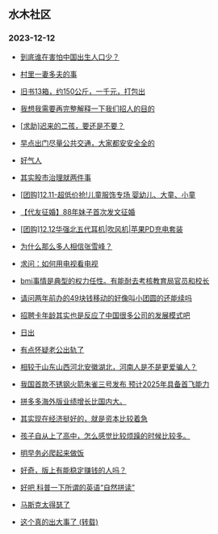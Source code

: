 ## 水木社区 
### 2023-12-12

+ [到底谁在害怕中国出生人口少？](https://www.mysmth.net/nForum/article/FamilyLife/1766518383)

+ [村里一妻多夫的事](https://www.mysmth.net/nForum/article/MyFamily/202330)

+ [旧书13箱，约150公斤，一千元，打包出](https://www.mysmth.net/nForum/article/Reader/738490)

+ [我想我需要再完整解释一下我们招人的目的](https://www.mysmth.net/nForum/article/WorkLife/3457445)

+ [[求助]迟来的二孩，要还是不要？](https://www.mysmth.net/nForum/article/Children/932718474)

+ [早点出门尽量公共交通，大家都安安全全的](https://www.mysmth.net/nForum/article/AutoWorld/1944738490)

+ [好气人](https://www.mysmth.net/nForum/article/Age/20322982)

+ [其实股市治理就两件事](https://www.mysmth.net/nForum/article/Stock/10717478)

+ [[团购]12.11-超低价抢!儿童服饰专场 婴幼儿、大童、小童](https://www.mysmth.net/nForum/article/ADAgent_TG/1314008)

+ [【代友征婚】88年妹子首次发文征婚](https://www.mysmth.net/nForum/article/PieLove/2870836)

+ [[团购]12.12华强北五代耳机|吹风机|苹果PD充电套装](https://www.mysmth.net/nForum/article/ADAgent_TG/1314080)

+ [为什么那么多人相信张雪峰？](https://www.mysmth.net/nForum/article/GaoKao/544100)

+ [求问：如何用电视看电视](https://www.mysmth.net/nForum/article/FamilyLife/1766522050)

+ [bmi事情是典型的权力任性。有能耐去考核教育局官员和校长](https://www.mysmth.net/nForum/article/ChildEducation/2321059)

+ [请问两年前办的49块钱移动的好像叫小团圆的还能续吗](https://www.mysmth.net/nForum/article/Mobile/1936159)

+ [招聘卡年龄其实也是反应了中国很多公司的发展模式吧](https://www.mysmth.net/nForum/article/WorkLife/3457431)

+ [日出](https://www.mysmth.net/nForum/article/Tooooold/389405)

+ [有点怀疑老公出轨了](https://www.mysmth.net/nForum/article/Love/6274076)

+ [相较于山东山西河北安徽湖北，河南人是不是更爱骗人？](https://www.mysmth.net/nForum/article/FamilyLife/1766520846)

+ [我国首款不锈钢火箭朱雀三号发布 预计2025年具备首飞能力](https://www.mysmth.net/nForum/article/Aero/416533)

+ [拼多多海外版业绩增长比国内大。](https://www.mysmth.net/nForum/article/ITExpress/2507996)

+ [其实现在经济挺好的，就是资本比较着急](https://www.mysmth.net/nForum/article/WorkLife/3457199)

+ [孩子自从上了高中，怎么感觉比较烦躁的时候比较多。](https://www.mysmth.net/nForum/article/PreUnivEdu/131469)

+ [明早务必爬起来做饭](https://www.mysmth.net/nForum/article/Food/1696454)

+ [好奇，版上有能稳定赚钱的人吗？](https://www.mysmth.net/nForum/article/Stock/10719040)

+ [好吧 科普一下所谓的英语“自然拼读”](https://www.mysmth.net/nForum/article/ChildEducation/2321178)

+ [马斯克太得瑟了](https://www.mysmth.net/nForum/article/GreenAuto/1425198)

+ [这个真的出大事了 (转载)](https://www.mysmth.net/nForum/article/Railway/1178135)

